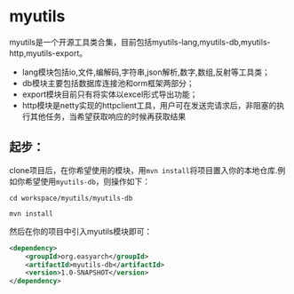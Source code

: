 # myutils
myutils是一个开源工具类合集，目前包括myutils-lang,myutils-db,myutils-http,myutils-export。
* lang模块包括io,文件,编解码,字符串,json解析,数字,数组,反射等工具类；
* db模块主要包括数据库连接池和orm框架两部分；
* export模块目前只有将实体以excel形式导出功能；
* http模块是netty实现的httpclient工具，用户可在发送完请求后，非阻塞的执行其他任务，当希望获取响应的时候再获取结果

## 起步：
clone项目后，在你希望使用的模块，用`mvn install`将项目置入你的本地仓库.例如你希望使用`myutils-db`，则操作如下：

`cd workspace/myutils/myutils-db`

`mvn install`

然后在你的项目中引入myutils模块即可：

```xml
<dependency>
    <groupId>org.easyarch</groupId>
    <artifactId>myutils-db</artifactId>
    <version>1.0-SNAPSHOT</version>
</dependency>
```
